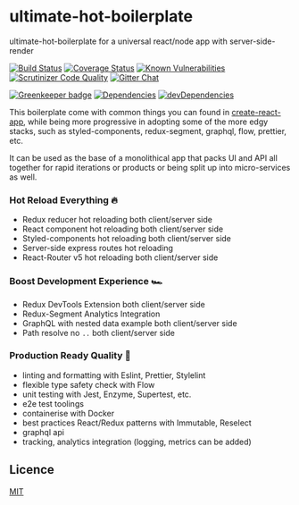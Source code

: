 # ultimate-hot-boilerplate 

ultimate-hot-boilerplate for a universal react/node app with server-side-render

[![Build Status](https://travis-ci.org/zhenyulin/ultimate-hot-boilerplate.svg?branch=master)](https://travis-ci.org/zhenyulin/ultimate-hot-boilerplate)
[![Coverage Status](https://coveralls.io/repos/github/zhenyulin/ultimate-hot-boilerplate/badge.svg?branch=master)](https://coveralls.io/github/zhenyulin/ultimate-hot-boilerplate?branch=master) 
[![Known Vulnerabilities](https://snyk.io/test/github/zhenyulin/ultimate-hot-boilerplate/badge.svg)](https://snyk.io/test/github/zhenyulin/ultimate-hot-boilerplate)
[![Scrutinizer Code Quality](https://scrutinizer-ci.com/g/zhenyulin/ultimate-hot-boilerplate/badges/quality-score.png?b=master)](https://scrutinizer-ci.com/g/zhenyulin/ultimate-hot-boilerplate/?branch=master)
[![Gitter Chat](https://badges.gitter.im/zhenyulin/ultimate-hot-boilerplate.svg)](https://gitter.im/zhenyulin/ultimate-hot-boilerplate?utm_source=badge&utm_medium=badge&utm_campaign=pr-badge&utm_content=badge)

[![Greenkeeper badge](https://badges.greenkeeper.io/zhenyulin/ultimate-hot-boilerplate.svg)](https://greenkeeper.io/)
[![Dependencies](https://david-dm.org/zhenyulin/ultimate-hot-boilerplate.svg)](https://david-dm.org/zhenyulin/ultimate-hot-boilerplate)
[![devDependencies](https://david-dm.org/zhenyulin/ultimate-hot-boilerplate/dev-status.svg)](https://david-dm.org/zhenyulin/ultimate-hot-boilerplate?type=dev) 



This boilerplate come with common things you can found in [create-react-app](https://github.com/facebook/create-react-app), while being more progressive in adopting some of the more edgy stacks, such as styled-components, redux-segment, graphql, flow, prettier, etc.

It can be used as the base of a monolithical app that packs UI and API all together for rapid iterations or products or being split up into micro-services as well.

### Hot Reload Everything 🔥
  * Redux reducer hot reloading both client/server side
  * React component hot reloading both client/server side
  * Styled-components hot reloading both client/server side
  * Server-side express routes hot reloading
  * React-Router v5 hot reloading both client/server side
  
### Boost Development Experience 🏎
  * Redux DevTools Extension both client/server side
  * Redux-Segment Analytics Integration
  * GraphQL with nested data example both client/server side
  * Path resolve no `..` both client/server side

### Production Ready Quality 🚀
  * linting and formatting with Eslint, Prettier, Stylelint
  * flexible type safety check with Flow
  * unit testing with Jest, Enzyme, Supertest, etc.
  * e2e test toolings
  * containerise with Docker
  * best practices React/Redux patterns with Immutable, Reselect
  * graphql api
  * tracking, analytics integration (logging, metrics can be added)
  
## Licence
[MIT](/LICENSE)
